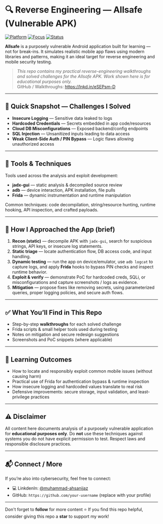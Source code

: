 # 🔍 Reverse Engineering — Allsafe (Vulnerable APK)

[![Platform](https://img.shields.io/badge/Platform-Android-green)](https://play.google.com) [![Focus](https://img.shields.io/badge/Focus-Reverse%20Engineering-orange)]() [![Status](https://img.shields.io/badge/Status-Lab%20Report-blue)]()

**Allsafe** is a purposely vulnerable Android application built for learning — not for break-ins. It simulates realistic mobile app flaws using modern libraries and patterns, making it an ideal target for reverse engineering and mobile security testing.

> _This repo contains my practical reverse-engineering walkthroughs and solved challenges for the Allsafe APK. Work shown here is for educational purposes only._  
> GitHub / Walkthroughs: https://lnkd.in/eSEPsm-D

---

## 🚩 Quick Snapshot — Challenges I Solved
- **Insecure Logging** — Sensitive data leaked to logs  
- **Hardcoded Credentials** — Secrets embedded in app code/resources  
- **Cloud DB Misconfigurations** — Exposed backend/config endpoints  
- **SQL Injection** — Unsanitized inputs leading to data access  
- **Weak Client-Side Auth / PIN Bypass** — Logic flaws allowing unauthorized access

---

## 🧰 Tools & Techniques
Tools used across the analysis and exploit development:
- **jadx-gui** — static analysis & decompiled source review  
- **adb** — device interaction, APK installation, file pulls  
- **Frida** — dynamic instrumentation and runtime manipulation  

Common techniques: code decompilation, string/resource hunting, runtime hooking, API inspection, and crafted payloads.

---

## 🧭 How I Approached the App (brief)
1. **Recon (static)** — decompile APK with `jadx-gui`, search for suspicious strings, API keys, or insecure log statements.  
2. **Static triage** — locate authentication flow, DB access code, and input handling.  
3. **Dynamic testing** — run the app on device/emulator, use `adb logcat` to capture logs, and apply **Frida** hooks to bypass PIN checks and inspect runtime behavior.  
4. **Exploit & verify** — demonstrate PoC for hardcoded creds, SQLi, or misconfigurations and capture screenshots / logs as evidence.  
5. **Mitigation** — propose fixes like removing secrets, using parameterized queries, proper logging policies, and secure auth flows.

---

## ✅ What You’ll Find in This Repo
- Step-by-step **walkthroughs** for each solved challenge  
- Frida scripts & small helper tools used during testing  
- Notes on mitigation and secure redesign suggestions  
- Screenshots and PoC snippets (where applicable)

---

## 📘 Learning Outcomes
- How to locate and responsibly exploit common mobile issues (without causing harm)  
- Practical use of Frida for authentication bypass & runtime inspection  
- How insecure logging and hardcoded values translate to real risk  
- Defensive improvements: secure storage, input validation, and least-privilege practices

---

## ⚠️ Disclaimer
All content here documents analysis of a purposely vulnerable application for **educational purposes only**. Do **not** use these techniques against systems you do not have explicit permission to test. Respect laws and responsible disclosure practices.

---

## 📬 Connect / More
If you’re also into cybersecurity, feel free to connect:  
- 💻 LinkdenIn: [@muhammad-ahsanijaz](https://www.linkedin.com/in/muhammad-ahsanijaz/)   
- GitHub: `https://github.com/your-username` (replace with your profile)  
----
Don't forget to **follow** for more content 
⭐ If you find this repo helpful, consider giving this repo a **star** to support my work!  
